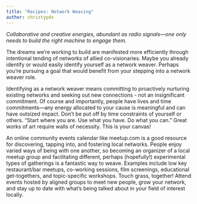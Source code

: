 ```yaml
---
title: "Recipes: Network Weaving"
author: christypdx
---
```

*Collaborative and creative energies, abundant as radio signals—one only needs to build the right machine to engage them.*

The dreams we’re working to build are manifested more efficiently through intentional tending of networks of allied co-visionaries. Maybe you already identify or would easily identify yourself as a network weaver. Perhaps you’re pursuing a goal that would benefit from your stepping into a network weaver role.

Identifying as a network weaver means committing to proactively nurturing existing networks and seeking out new connections - not an insignificant commitment. Of course and importantly, people have lives and time commitments—any energy allocated to your cause is meaningful and can have outsized impact. Don’t be put off by time constraints of yourself or others. “Start where you are. Use what you have. Do what you can.” Great works of art require walls of necessity. This is your canvas!

An online community events calendar like meetup.com is a good resource for discovering, tapping into, and fostering local networks. People enjoy varied ways of being with one another, so becoming an organizer of a local meetup group and facilitating different, perhaps (hopefully!) experimental types of gatherings is a fantastic way to weave. Examples include low key restaurant/bar meetups, co-working sessions, film screenings, educational get-togethers, and topic-specific workshops. Touch grass, together! Attend events hosted by aligned groups to meet new people, grow your network, and stay up to date with what’s being talked about in your field of interest locally.